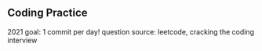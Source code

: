 ## Coding Practice
2021 goal: 1 commit per day!
question source: leetcode, cracking the coding interview
